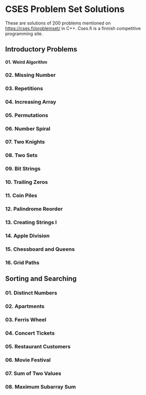 # CSES Problem Set Solutions

These are solutions of 200 problems mentioned on https://cses.fi/problemset/ in C++.
Cses.fi is a finnish competitive programming site.

## Introductory Problems
#### 01. Weird Algorithm
### 02. Missing Number
### 03. Repetitions
### 04. Increasing Array
### 05. Permutations
### 06. Number Spiral
### 07. Two Knights
### 08. Two Sets
### 09. Bit Strings
### 10. Trailing Zeros
### 11. Coin Piles
### 12. Palindrome Reorder
### 13. Creating Strings I
### 14. Apple Division
### 15. Chessboard and Queens
### 16. Grid Paths

## Sorting and Searching
### 01. Distinct Numbers
### 02. Apartments
### 03. Ferris Wheel
### 04. Concert Tickets
### 05. Restaurant Customers
### 06. Movie Festival
### 07. Sum of Two Values
### 08. Maximum Subarray Sum

